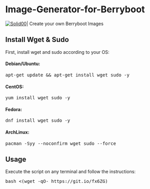 # Image-Generator-for-Berryboot
[![Solid00](https://raspberry-valley.azurewebsites.net/img/raspibanner.jpg)](https://github.com/D3vD3m0n/)|
Create your own Berryboot Images

## Install Wget & Sudo
First, install wget and sudo according to your OS:

#### Debian/Ubuntu:
<pre>apt-get update && apt-get install wget sudo -y</pre>
#### CentOS:
<pre>yum install wget sudo -y</pre>
#### Fedora:
<pre>dnf install wget sudo -y</pre>
#### ArchLinux:
<pre>pacman -Syy --noconfirm wget sudo --force</pre>
## Usage
Execute the script on any terminal and follow the instructions:
<pre>bash <(wget -qO- https://git.io/fx6ZG)</pre>